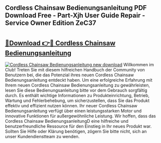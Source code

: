 ## Cordless Chainsaw Bedienungsanleitung PDF Download Free - Part-Xjh User Guide Repair - Service Owner Edition ZeC37

# <h2><a href="http://df1a2dp.blite.top/?on=Cordless+Chainsaw+Bedienungsanleitung">🔗Download 👉🔴 Cordless Chainsaw Bedienungsanleitung</a></h2>

[![Cordless Chainsaw Bedienungsanleitung new download](https://i.imgur.com/lujVjoI.png)](http://df1a2dp.blite.top/?on=Cordless+Chainsaw+Bedienungsanleitung)
Willkommen im Club! Treten Sie mit diesem hilfreichen Handbuch der Community von Benutzern bei, die das Potenzial ihres neuen Cordless Chainsaw Bedienungsanleitung entdeckt haben. Um eine erfolgreiche Erfahrung mit Ihrem neuen Cordless Chainsaw Bedienungsanleitung zu gewährleisten, lesen Sie diese Bedienungsanleitung bitte vor dem Gebrauch sorgfältig durch. Es enthält wichtige Informationen zu Produkteinrichtung, Betrieb, Wartung und Fehlerbehebung, um sicherzustellen, dass Sie das Produkt effektiv und effizient nutzen können. Ihr neuer Cordless Chainsaw Bedienungsanleitung verfügt über einen leistungsstarken Motor und innovative Funktionen für außergewöhnliche Leistung. Wir hoffen, dass das Cordless Chainsaw BedienungsanleitungD eine hilfreiche und benutzerfreundliche Ressource für den Einstieg in Ihr neues Produkt war. Sollten Sie Hilfe oder Klärung benötigen, zögern Sie bitte nicht, sich an unser Kundendienstteam zu wenden.
